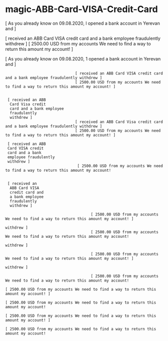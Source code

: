 # magic-ABB-Card-VISA-Credit-Card
[ As you already know on 09.08.2020, l opened a bank account in Yerevan and ]

[ received an ABB Card VISA credit card and a bank employee fraudulently withdrew ]
[ 2500.00 USD from my accounts We need to find a way to return this amount my account! ]

[ As you already
 know on
 09.08.2020, 1
 opened a bank
 account in
 Yerevan and ]
 
 
                                   [ received an ABB Card VISA credit card and a bank employee fraudulently withdrew ]
                                   [ 2500.00 USD from my accounts We need to find a way to return this amount my account! ]
     
     
     [ received an ABB
      Card Visa credit
      card and a bank employee
      fraudulently
      withdrew ]
                                   [ received an ABB Card Visa credit card and a bank employee fraudulently withdrew ]
                                   [ 2500.00 USD from my accounts We need to find a way to return this amount my account! ]
                                   
     [ received an ABB
     Card VISA credit
     card and a bank
     employee fraudulently
     withdrew ]
                                    [ 2500.00 USD from my accounts We need to find a way to return this amount my account!
                                    
                                    
     [ received an
      ABB Card VISA
      credit card and
      a bank employee
      fraudulently
      withdrew ]
      
                                          [ 2500.00 USD from my accounts We need to find a way to return this amount my account! ]
    
    withdrew ]
                                          [ 2500.00 USD from my accounts We need to find a way to return this amount my account!
    
    withdrew ]
    
                                          [ 2500.00 USD from my accounts We need to find a way to return this amount my account! ]
                                          
    withdrew ]
    
                                          [ 2500.00 USD from my accounts We need to find a way to return this amount my account!
                                          
    [ 2500.00 USD from my accounts We need to find a way to return this amount my account! ]
    
    [ 2500.00 USD from my accounts We need to find a way to return this amount my account!
    
    [ 2500.00 USD from my accounts We need to find a way to return this amount my account! ]
    
    [ 2500.00 USD from my accounts We need to find a way to return this amount my account!
    
    
    
    
                                          
                                          
                                          
                                          
                                    
                                   
                                   
